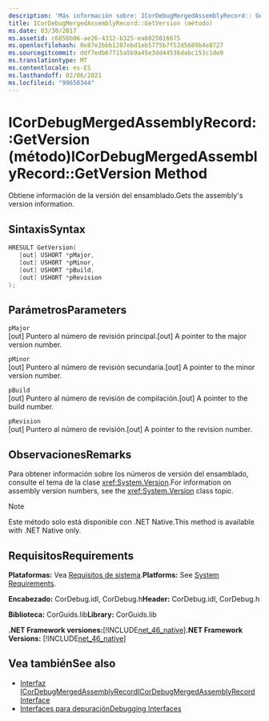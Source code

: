 ```yaml
---
description: 'Más información sobre: ICorDebugMergedAssemblyRecord:: GetVersion (método)'
title: ICorDebugMergedAssemblyRecord::GetVersion (método)
ms.date: 03/30/2017
ms.assetid: c6858b06-ae26-4312-b325-ea6025016675
ms.openlocfilehash: 0e87e2bbb1207ebd1eb5775b7f52d5689b4e8727
ms.sourcegitcommit: ddf7edb67715a5b9a45e3dd44536dabc153c1de0
ms.translationtype: MT
ms.contentlocale: es-ES
ms.lasthandoff: 02/06/2021
ms.locfileid: "99650344"
---
```

# <a name="icordebugmergedassemblyrecordgetversion-method"></a><span data-ttu-id="9d61d-103">ICorDebugMergedAssemblyRecord::GetVersion (método)</span><span class="sxs-lookup"><span data-stu-id="9d61d-103">ICorDebugMergedAssemblyRecord::GetVersion Method</span></span>

<span data-ttu-id="9d61d-104">Obtiene información de la versión del ensamblado.</span><span class="sxs-lookup"><span data-stu-id="9d61d-104">Gets the assembly's version information.</span></span>  
  
## <a name="syntax"></a><span data-ttu-id="9d61d-105">Sintaxis</span><span class="sxs-lookup"><span data-stu-id="9d61d-105">Syntax</span></span>  
  
```cpp  
HRESULT GetVersion(  
   [out] USHORT *pMajor,
   [out] USHORT *pMinor,
   [out] USHORT *pBuild,
   [out] USHORT *pRevision  
);  
```  
  
## <a name="parameters"></a><span data-ttu-id="9d61d-106">Parámetros</span><span class="sxs-lookup"><span data-stu-id="9d61d-106">Parameters</span></span>  

 `pMajor`  
 <span data-ttu-id="9d61d-107">[out] Puntero al número de revisión principal.</span><span class="sxs-lookup"><span data-stu-id="9d61d-107">[out] A pointer to the major version number.</span></span>  
  
 `pMinor`  
 <span data-ttu-id="9d61d-108">[out] Puntero al número de revisión secundaria.</span><span class="sxs-lookup"><span data-stu-id="9d61d-108">[out] A pointer to the minor version number.</span></span>  
  
 `pBuild`  
 <span data-ttu-id="9d61d-109">[out] Puntero al número de revisión de compilación.</span><span class="sxs-lookup"><span data-stu-id="9d61d-109">[out] A pointer to the build number.</span></span>  
  
 `pRevision`  
 <span data-ttu-id="9d61d-110">[out] Puntero al número de revisión.</span><span class="sxs-lookup"><span data-stu-id="9d61d-110">[out] A pointer to the revision number.</span></span>  
  
## <a name="remarks"></a><span data-ttu-id="9d61d-111">Observaciones</span><span class="sxs-lookup"><span data-stu-id="9d61d-111">Remarks</span></span>  

 <span data-ttu-id="9d61d-112">Para obtener información sobre los números de versión del ensamblado, consulte el tema de la clase <xref:System.Version>.</span><span class="sxs-lookup"><span data-stu-id="9d61d-112">For information on assembly version numbers, see the <xref:System.Version> class topic.</span></span>  
  
> [!NOTE]
> <span data-ttu-id="9d61d-113">Este método solo está disponible con .NET Native.</span><span class="sxs-lookup"><span data-stu-id="9d61d-113">This method is available with .NET Native only.</span></span>  
  
## <a name="requirements"></a><span data-ttu-id="9d61d-114">Requisitos</span><span class="sxs-lookup"><span data-stu-id="9d61d-114">Requirements</span></span>  

 <span data-ttu-id="9d61d-115">**Plataformas:** Vea [Requisitos de sistema](../../get-started/system-requirements.md).</span><span class="sxs-lookup"><span data-stu-id="9d61d-115">**Platforms:** See [System Requirements](../../get-started/system-requirements.md).</span></span>  
  
 <span data-ttu-id="9d61d-116">**Encabezado:** CorDebug.idl, CorDebug.h</span><span class="sxs-lookup"><span data-stu-id="9d61d-116">**Header:** CorDebug.idl, CorDebug.h</span></span>  
  
 <span data-ttu-id="9d61d-117">**Biblioteca:** CorGuids.lib</span><span class="sxs-lookup"><span data-stu-id="9d61d-117">**Library:** CorGuids.lib</span></span>  
  
 <span data-ttu-id="9d61d-118">**.NET Framework versiones:**[!INCLUDE[net_46_native](../../../../includes/net-46-native-md.md)]</span><span class="sxs-lookup"><span data-stu-id="9d61d-118">**.NET Framework Versions:** [!INCLUDE[net_46_native](../../../../includes/net-46-native-md.md)]</span></span>  
  
## <a name="see-also"></a><span data-ttu-id="9d61d-119">Vea también</span><span class="sxs-lookup"><span data-stu-id="9d61d-119">See also</span></span>

- [<span data-ttu-id="9d61d-120">Interfaz ICorDebugMergedAssemblyRecord</span><span class="sxs-lookup"><span data-stu-id="9d61d-120">ICorDebugMergedAssemblyRecord Interface</span></span>](icordebugmergedassemblyrecord-interface.md)
- [<span data-ttu-id="9d61d-121">Interfaces para depuración</span><span class="sxs-lookup"><span data-stu-id="9d61d-121">Debugging Interfaces</span></span>](debugging-interfaces.md)
